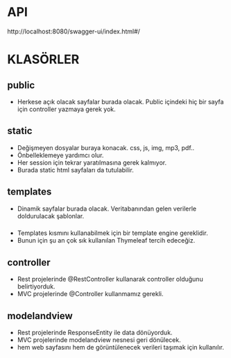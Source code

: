 # API 
http://localhost:8080/swagger-ui/index.html#/

# KLASÖRLER

## public
* Herkese açık olacak sayfalar burada olacak. Public içindeki hiç bir sayfa için controller yazmaya gerek yok.

## static
* Değişmeyen dosyalar buraya konacak. css, js, img, mp3, pdf..
* Önbelleklemeye yardımcı olur.
* Her session için tekrar yaratılmasına gerek kalmıyor.
* Burada static html sayfaları da tutulabilir.

## templates
* Dinamik sayfalar burada olacak. Veritabanından gelen verilerle doldurulacak şablonlar.
###
* Templates kısmını kullanabilmek için bir template engine gereklidir.
* Bunun için şu an çok sık kullanılan Thymeleaf tercih edeceğiz.

## controller
* Rest projelerinde @RestController kullanarak controller olduğunu belirtiyorduk.
* MVC projelerinde @Controller kullanmamız gerekli.

## modelandview
* Rest projelerinde ResponseEntity ile data dönüyorduk.
* MVC projelerinde modelandview nesnesi geri dönülecek.
* hem web sayfasını hem de görüntülenecek verileri taşımak için kullanılır.

